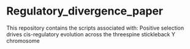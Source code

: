 # Regulatory_divergence_paper
This repository contains the scripts associated with: Positive selection drives cis-regulatory evolution across the threespine stickleback Y chromosome
